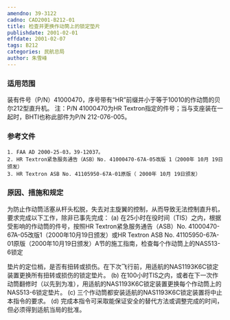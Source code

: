 ```yaml
---
amendno: 39-3122
cadno: CAD2001-B212-01
title: 检查并更换作动筒上的锁定垫片
publishdate: 2001-02-01
effdate: 2001-02-07
tags: B212
categories: 民航总局
author: 朱雪峰
---
```


### 适用范围 
装有件号（P/N）41000470，序号带有“HR”前缀并小于等于10010的作动筒的贝尔212型直升机。
注：P/N 41000470为HR Textron指定的件号；当与支座装在一起时，BHTI也称此部件为P/N 212-076-005。

<!--more-->
### 参考文件
    1. FAA AD 2000-25-03，39-12037。
    2. HR Textron紧急服务通告（ASB）No. 41000470-67A-05改版 1（2000年 10月 19日颁发）
    3. HR Textron ASB No. 41105950-67A-01原版（ 2000年 10月 19日颁发）

### 原因、措施和规定 
为防止作动筒活塞从杆头松脱，失去对主旋翼的控制，从而导致无法控制直升机，要求完成以下工作，除非已事先完成： 
    (a) 在25小时在役时间（TIS）之内，根据受影响的作动筒的件号，按照HR Textron紧急服务通告（ASB）No. 41000470-67A-05改版1（2000年10月19日颁发）或HR Textron ASB No. 41105950-67A-01原版（2000年10月19日颁发）A节的施工指南，检查每个作动筒上的NAS513-6锁定
  
垫片的定位梢，是否有扭转或损伤。在下次飞行前，用适航的NAS1193K6C锁定装置更换所有扭转或损伤的锁定垫片。 
(b) 在100小时TIS之内，或者在下一次作动筒翻修时（以先到为准），用适航的NAS1193K6C锁定装置更换每个作动筒上的NAS513-6锁定垫片。 
(c) 三个作动筒都安装适航的NAS1193K6C锁定装置将中止本指令的要求。 
    (d) 完成本指令可采取能保证安全的替代方法或调整完成的时间，但必须得到适航当局的批准。

